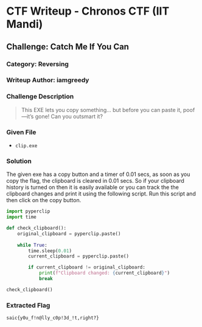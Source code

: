 # CTF Writeup - Chronos CTF (IIT Mandi)

## Challenge: Catch Me If You Can

### Category: Reversing

### Writeup Author: iamgreedy

### Challenge Description
> This EXE lets you copy something… but before you can paste it, poof—it’s gone! Can you outsmart it?

### Given File
- `clip.exe`

### Solution
The given exe has a copy button and a timer of 0.01 secs, as soon as you copy the flag, the clipboard is cleared in 0.01 secs.
So if your clipboard history is turned on then it is easily available or you can track the the clipboard changes and print it using the following script. 
Run this script and then click on the copy button.

```python
import pyperclip
import time

def check_clipboard():
    original_clipboard = pyperclip.paste()
    
    while True:
        time.sleep(0.01)  
        current_clipboard = pyperclip.paste()

        if current_clipboard != original_clipboard:
            print(f"Clipboard changed: {current_clipboard}")
            break  

check_clipboard()
```

### Extracted Flag
```
saic{y0u_f!n@lly_c0p!3d_!t,right?}
```

